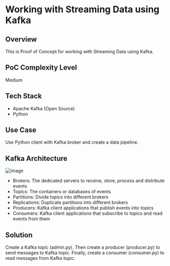 # Working with Streaming Data using Kafka

## Overview

This is Proof of Concept for working with Streaming Data using Kafka.

## PoC Complexity Level

Medium

## Tech Stack

- Apache Kafka (Open Source)
- Python

## Use Case

Use Python client with Kafka broker and create a data pipeline.

## Kafka Architecture

![image](https://github.com/user-attachments/assets/ac7c2f7a-93fd-4ad7-8172-28052af249d4)

- Brokers: The dedicated servers to receive, store, process and distribute events
- Topics: The containers or databases of events
- Partitions: Divide topics into different brokers
- Replications: Duplicate partitions into different brokers
- Producers: Kafka client applications that publish events into topics
- Consumers: Kafka client applications that subscribe to topics and read events from them

## Solution

Create a Kafka topic (admin.py). Then create a producer (producer.py) to send messages to Kafka topic. Finally, create a consumer (consumer.py) to read messages from Kafka topic.
